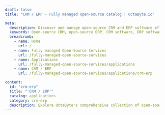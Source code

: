 ```yaml
---
draft: false
title: "CRM / ERP - Fully managed open-source catalog | OctaByte.io"

meta:
  description: Discover and manage open-source CRM and ERP software effortlessly with OctaByte. We handle installation, updates, backups, and support, ensuring a seamless experience for your business.
  keywords: Open-source CRM, open-source ERP, CRM software, ERP software, managed CRM services, managed ERP solutions, business software, CRM maintenance, ERP updates, OctaByte CRM ERP, hassle-free CRM, hassle-free ERP, business operations software
  breadcrumb:
    - name: Home
      url: /
    - name: Fully managed Open-Source Services
      url: /fully-managed-open-source-services
    - name: Applications
      url: /fully-managed-open-source-services/applications
    - name: CRM / ERP
      url: /fully-managed-open-source-services/applications/crm-erp

content:
  id: "crm-erp"
  title: "'CRM / ERP'"
  catalog: applications
  category: crm-erp
  description: Explore OctaByte's comprehensive collection of open-source CRM and ERP software tailored to streamline your business operations. Our platform simplifies the complexities of installation, backups, updates, support, and ongoing maintenance, allowing you to focus on growing your business while we handle the technical details. Whether you're a startup or an established enterprise, our managed services ensure a smooth and reliable experience, saving you time and resources. Choose from a range of powerful tools to enhance customer relationships, manage resources efficiently, and optimize workflows—all supported by our dedicated team of experts.
---
```


